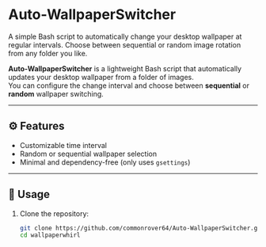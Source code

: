 # Auto-WallpaperSwitcher
A simple Bash script to automatically change your desktop wallpaper at regular intervals. Choose between sequential or random image rotation from any folder you like.


**Auto-WallpaperSwitcher** is a lightweight Bash script that automatically updates your desktop wallpaper from a folder of images.  
You can configure the change interval and choose between **sequential** or **random** wallpaper switching.

---

## ⚙️ Features
- Customizable time interval
- Random or sequential wallpaper selection
- Minimal and dependency-free (only uses `gsettings`)
  
---

## 🚀 Usage

1. Clone the repository:
   ```bash
   git clone https://github.com/commonrover64/Auto-WallpaperSwitcher.git
   cd wallpaperwhirl

